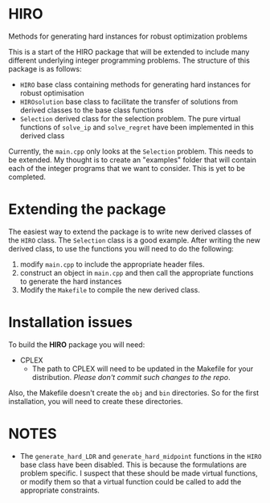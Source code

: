 # HIRO
Methods for generating hard instances for robust optimization problems

This is a start of the HIRO package that will be extended to include many different underlying integer programming problems. The structure of this package is as follows:

- `HIRO` base class containing methods for generating hard instances for robust optimisation
- `HIROsolution` base class to facilitate the transfer of solutions from derived classes to the base class functions
- `Selection` derived class for the selection problem. The pure virtual functions of `solve_ip` and `solve_regret` have been implemented in this derived class

Currently, the `main.cpp` only looks at the `Selection` problem. This needs to be extended. My thought is to create an "examples" folder that will contain each of the integer programs that we want to consider. This is yet to be completed.

# Extending the package

The easiest way to extend the package is to write new derived classes of the `HIRO` class. The `Selection` class is a good example. After writing the new derived class, to use the functions you will need to do the following:

1. modify `main.cpp` to include the appropriate header files.
1. construct an object in `main.cpp` and then call the appropriate functions to generate the hard instances
1. Modify the `Makefile` to compile the new derived class.

# Installation issues

To build the **HIRO** package you will need:

- CPLEX 
  - The path to CPLEX will need to be updated in the Makefile for your distribution. *Please don't commit such changes to the repo*.

Also, the Makefile doesn't create the `obj` and `bin` directories. So for the first installation, you will need to create these directories.

# NOTES

- The `generate_hard_LDR` and `generate_hard_midpoint` functions in the `HIRO` base class have been disabled. This is because the formulations are problem specific. I suspect that these should be made virtual functions, or modify them so that a virtual function could be called to add the appropriate constraints.

